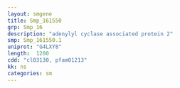 ```yaml
---
layout: smgene
title: Smp_161550
grp: Smp_16
description: "adenylyl cyclase associated protein 2"
smp: Smp_161550.1
uniprot: "G4LXY8"
length:  1200
cdd: "cl03130, pfam01213"
kk: ns
categories: sm
---
```


